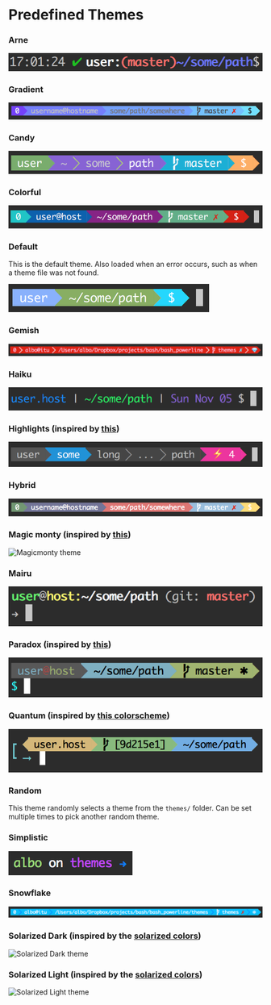 # Predefined Themes

### Arne

![Arne theme](/screenshots/arne.png)

### Gradient

![Blue gradient theme](/screenshots/blue_gradient.png)

### Candy

![Candy theme](/screenshots/candy.png)

### Colorful

![Colorful theme](/screenshots/colorful.png)

### Default

This is the default theme. Also loaded when an error occurs, such as when a
theme file was not found.

![Default theme](/screenshots/default.png)

### Gemish

![Gemish theme](/screenshots/gemish.png)

### Haiku

![Haiku theme](/screenshots/haiku.png)

### Highlights (inspired by [this](https://github.com/banga/powerline-shell))

![Highlights theme](/screenshots/highlights.png)

### Hybrid

![Hybrid theme](/screenshots/hybrid.png)

### Magic monty (inspired by [this](https://github.com/magicmonty/bash-git-prompt))

![Magicmonty theme](/screenshots/magicmonty.png)

### Mairu

![Mairu theme](/screenshots/mairu.png)

### Paradox (inspired by [this](http://www.paradox.io/posts/9-my-new-zsh-prompt))

![Paradox theme](/screenshots/paradox.png)

### Quantum (inspired by [this colorscheme](https://github.com/tyrannicaltoucan/vim-quantum))

![Quantum theme](/screenshots/quantum.png)

### Random

This theme randomly selects a theme from the `themes/` folder. Can be set
multiple times to pick another random theme.

### Simplistic

![Simplistic theme](/screenshots/simplistic.png)

### Snowflake

![Snowflake theme](/screenshots/snowflake.png)

### Solarized Dark (inspired by the [solarized colors](http://ethanschoonover.com/solarized))

![Solarized Dark theme](/screenshots/solarized_dark.png)

### Solarized Light (inspired by the [solarized colors](http://ethanschoonover.com/solarized))

![Solarized Light theme](/screenshots/solarized_light.png)
